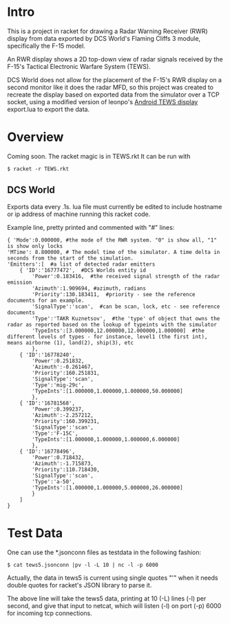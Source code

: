 Intro
=====
This is a project in racket for drawing a Radar Warning Receiver (RWR)
display from data exported by DCS World's Flaming Cliffs 3 module,
specifically the F-15 model.

An RWR display shows a 2D top-down view of radar signals received by
the F-15's Tactical Electronic Warfare System (TEWS).

DCS World does not allow for the placement of the F-15's RWR display
on a second monitor like it does the radar MFD, so this project was
created to recreate the display based on exported data from the simulator
over a TCP socket, using a modified version of leonpo's [Android TEWS
display](http://forums.eagle.ru/showthread.php?t=100057) export.lua to
export the data.


Overview
========
Coming soon.
The racket magic is in TEWS.rkt
It can be run with

	$ racket -r TEWS.rkt


DCS World
--------
Exports data every .1s.
lua file must currently be edited to include hostname or ip address of
machine running this racket code.

Example line, pretty printed and commented with "#" lines:

	{ 'Mode':0.000000, #the mode of the RWR system. "0" is show all, "1" is show only locks
	'MTime': 8.800000, # The model time of the simulator. A time delta in seconds from the start of the simulation.
	'Emitters':[  #a list of detected radar emitters
		{ 'ID':'16777472',  #DCS Worlds entity id
			'Power':0.183416,  #the received signal strength of the radar emission
			'Azimuth':1.909694, #azimuth, radians
			'Priority':130.183411,  #priority - see the reference documents for an example.
			'SignalType':'scan',  #can be scan, lock, etc - see reference documents
			'Type':'TAKR Kuznetsov',  #the 'type' of object that owns the radar as reported based on the lookup of typeints with the simulator
			'TypeInts':[3.000000,12.000000,12.000000,1.000000]  #the different levels of types - for instance, level1 (the first int), means airborne (1), land(2), ship(3), etc
			},
		{ 'ID':'16778240', 
			'Power':0.251832, 
			'Azimuth':-0.261467,
			'Priority':160.251831, 
			'SignalType':'scan', 
			'Type':'mig-29c',
			'TypeInts':[1.000000,1.000000,1.000000,50.000000] 
			},
		{ 'ID':'16781568', 
			'Power':0.399237, 
			'Azimuth':-2.257212, 
			'Priority':160.399231, 
			'SignalType':'scan', 
			'Type':'F-15C', 
			'TypeInts':[1.000000,1.000000,1.000000,6.000000] 
			},
		{ 'ID':'16778496', 
			'Power':0.718432, 
			'Azimuth':-1.715873, 
			'Priority':110.718430, 
			'SignalType':'scan', 
			'Type':'a-50', 
			'TypeInts':[1.000000,1.000000,5.000000,26.000000] 
			}
		] 
	}


Test Data
=========

One can use the \*.jsonconn files as testdata in the following fashion:

	$ cat tews5.jsonconn |pv -l -L 10 | nc -l -p 6000

Actually, the data in tews5 is current using single quotes "'"
when it needs double quotes for racket's JSON library to parse it.

The above line will take the tews5 data, printing at 10 (-L) lines (-l)
per second, and give that input to netcat, which will listen (-l) on port
(-p) 6000 for incoming tcp connections.
